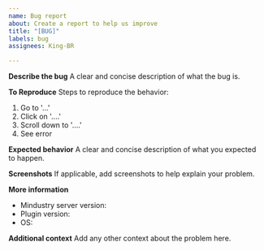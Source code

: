 ```yaml
---
name: Bug report
about: Create a report to help us improve
title: "[BUG]"
labels: bug
assignees: King-BR

---
```


**Describe the bug**
A clear and concise description of what the bug is.

**To Reproduce**
Steps to reproduce the behavior:
1. Go to '...'
2. Click on '....'
3. Scroll down to '....'
4. See error

**Expected behavior**
A clear and concise description of what you expected to happen.

**Screenshots**
If applicable, add screenshots to help explain your problem.

**More information**
- Mindustry server version: 
- Plugin version:
- OS: 

**Additional context**
Add any other context about the problem here.
